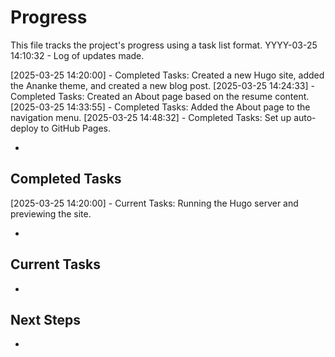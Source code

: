 # Progress

This file tracks the project's progress using a task list format.
YYYY-03-25 14:10:32 - Log of updates made.

[2025-03-25 14:20:00] - Completed Tasks: Created a new Hugo site, added the Ananke theme, and created a new blog post.
[2025-03-25 14:24:33] - Completed Tasks: Created an About page based on the resume content.
[2025-03-25 14:33:55] - Completed Tasks: Added the About page to the navigation menu.
[2025-03-25 14:48:32] - Completed Tasks: Set up auto-deploy to GitHub Pages.




*

## Completed Tasks
[2025-03-25 14:20:00] - Current Tasks: Running the Hugo server and previewing the site.


*

## Current Tasks

*

## Next Steps

*